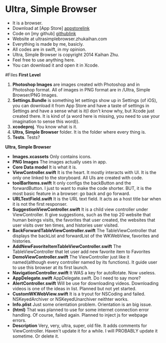# Ultra, Simple Browser
* It is a browser.
* Download at [App Store] [appstorelink]
* Code on [my github] [githublink]
* Website at ultrasimplebrowser.zhukaihan.com
* Everything is made by me, basicly. 
* All codes are in swift, in my opinion. 
* Ultra, Simple Browser is copyright 2014 Kaihan Zhu.
* Feel free to use anything here. 
* You can download it and open it in Xcode. 

#Files
**First Level**

1. **Photoshop Images** are images created with Photoshop and in Photoshop format. All of images in PNG format are in /Ultra, Simple Browser/PNG Images. 
2. **Settings.Bundle** is something let settings show up in Settings (of iOS), you can download it from App Store and have a taste of settings in Settings and have a sense what is it(I don't know why, but Xcode just created there. It is kind of (a word here is missing, you need to use your imagination to sense this word)).
3. **xcodeproj**. You know what is it.
4. **Ultra, Simple Browser** folder. It is the folder where every thing is. 
5. **Tests**. Tests?

**Ultra, Simple Browser**

* **Images.xcassets** Only contains icons. 
* **PNG Images** The images actually uses in app. 
* **Core Data model** It is what it is. 
* **ViewController.swift** It is the heart. It mostly interacts with UI. It is the only one linked to the storyboard. All UIs are created with code. 
* **toolBarItems.swift** It only configs the backButton and the forwardButton. I just to want to make the code shorter. BUT, it is the most basic feature in a browser: go back and go forward. 
* **URLTextField.swift** It is the URL text field. It acts as a host title bar when it is not the first responser. 
* **SuggestionViewController.swift** It is a child view controller under ViewController. It give suggestions, such as the top 20 website that human beings visits, the favorites that user created,                   the websites that user visits over ten times, and histories user visited. 
* **BackForwardTableViewController.swift** The TableViewController that displays the backList and forwardList of the WKWebView, favorites and histories. 
* **AddNewFavoriteItemTableViewController.swift** The TableViewController that let user add new favorite item to Favorites
* **DemoViewController.swift** The ViewController just like it named(although every controller named by its functions). It guide user to use this browser at its first launch. 
* **NavigationController.swift** It WAS a key for autoRotate. Now useless. 
* **AppDelegate.swift** AppDelegate.swift. Do I need to say more?
* **AlertController.swift** Will be use for downloading videos. Downloading videos is one of the ideas in list. Planned but not yet started. 
* **CustomWKWebView.swift** It is a tryout for NSCoding and failed. NSKeyedArchiver or NSKeyedUnarchiver neithter works. 
* **Info.plist** Just some orientation problem. Orientation is an big issue. 
* **(html)** That was planned to use for some internet connection error handling. Of course, failed again. Planned to inject js for webpage errors. 
* **Description** Very, very, ultra, super, old file. It adds comments for ViewController. Haven't update it for a while. I will PROBABLY update it sometime. Or delete it. 

[appstorelink]: http://itunes.apple.com/us/app/ultra-simple-browser/id952551914?mt=8
[githublink]: http://github.com/zhukaihan/Ultra-Simple-Browser
